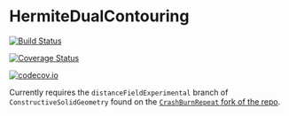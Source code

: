 # HermiteDualContouring

[![Build Status](https://travis-ci.org/CrashBurnRepeat/HermiteDualContouring.jl.svg?branch=master)](https://travis-ci.org/CrashBurnRepeat/HermiteDualContouring.jl)

[![Coverage Status](https://coveralls.io/repos/CrashBurnRepeat/HermiteDualContouring.jl/badge.svg?branch=master&service=github)](https://coveralls.io/github/CrashBurnRepeat/HermiteDualContouring.jl?branch=master)

[![codecov.io](http://codecov.io/github/CrashBurnRepeat/HermiteDualContouring.jl/coverage.svg?branch=master)](http://codecov.io/github/CrashBurnRepeat/HermiteDualContouring.jl?branch=master)

Currently requires the `distanceFieldExperimental` branch of `ConstructiveSolidGeometry` found on the [`CrashBurnRepeat` fork of the repo](https://github.com/CrashBurnRepeat/ConstructiveSolidGeometry.jl/tree/distanceFieldExperimental).
